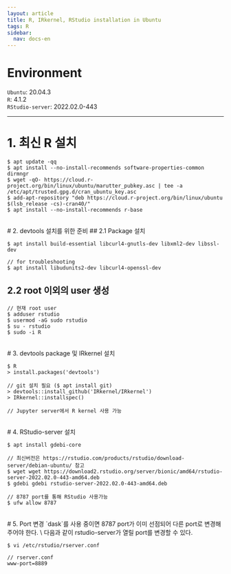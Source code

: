 ```yaml
---
layout: article
title: R, IRkernel, RStudio installation in Ubuntu
tags: R
sidebar:
  nav: docs-en
---
```


<!--more-->

# Environment
`Ubuntu`: 20.04.3 \
`R`: 4.1.2 \
`RStudio-server`: 2022.02.0-443

---

# 1. 최신 R 설치

    $ apt update -qq
    $ apt install --no-install-recommends software-properties-common dirmngr
    $ wget -qO- https://cloud.r-project.org/bin/linux/ubuntu/marutter_pubkey.asc | tee -a /etc/apt/trusted.gpg.d/cran_ubuntu_key.asc
    $ add-apt-repository "deb https://cloud.r-project.org/bin/linux/ubuntu $(lsb_release -cs)-cran40/"
    $ apt install --no-install-recommends r-base

<br>
# 2. devtools 설치를 위한 준비
## 2.1 Package 설치

    $ apt install build-essential libcurl4-gnutls-dev libxml2-dev libssl-dev

    // for troubleshooting
    $ apt install libudunits2-dev libcurl4-openssl-dev

## 2.2 root 이외의 user 생성

    // 현재 root user
    $ adduser rstudio
    $ usermod -aG sudo rstudio
    $ su - rstudio
    $ sudo -i R


<br>
# 3. devtools package 및 IRkernel 설치

    $ R
    > install.packages('devtools')

    // git 설치 필요 ($ apt install git)
    > devtools::install_github('IRkernel/IRkernel')
    > IRkernel::installspec()

    // Jupyter server에서 R kernel 사용 가능


<br>
# 4. RStudio-server 설치

    $ apt install gdebi-core

    // 최신버전은 https://rstudio.com/products/rstudio/download-server/debian-ubuntu/ 참고
    $ wget wget https://download2.rstudio.org/server/bionic/amd64/rstudio-server-2022.02.0-443-amd64.deb
    $ gdebi gdebi rstudio-server-2022.02.0-443-amd64.deb

    // 8787 port를 통해 RStudio 사용가능
    $ ufw allow 8787


<br>
# 5. Port 변경
`dask`를 사용 중이면 8787 port가 이미 선점되어 다른 port로 변경해주어야 한다. \
다음과 같이 rstudio-server가 열릴 port를 변경할 수 있다.

    $ vi /etc/rstudio/rserver.conf

    // rserver.conf
    www-port=8889
